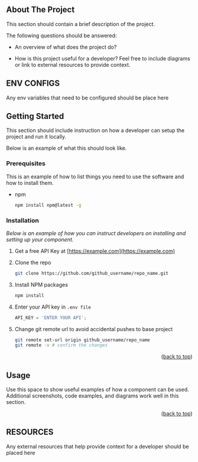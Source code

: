 <!-- ABOUT THE PROJECT -->
## About The Project

This section should contain a brief description of the project. 

The following questions should be answered:

   - An overview of what does the project do?
 
   - How is this project useful for a developer? 
        Feel free to include diagrams or link to external resources to provide context.




## ENV CONFIGS

Any env variables that need to be configured should be place here



<!-- GETTING STARTED -->
## Getting Started

This section should include instruction on how a developer can setup the project and run it locally. 

Below is an example of what this should look like. 


### Prerequisites

This is an example of how to list things you need to use the software and how to install them.
* npm
  ```sh
  npm install npm@latest -g
  ```

### Installation

_Below is an example of how you can instruct developers on installing and setting up your component._

1. Get a free API Key at [https://example.com](https://example.com)

2. Clone the repo
   ```sh
   git clone https://github.com/github_username/repo_name.git
   ```
3. Install NPM packages
   ```sh
   npm install
   ```
4. Enter your API key in `.env file`
   ```js
   API_KEY = 'ENTER YOUR API';
   ```
5. Change git remote url to avoid accidental pushes to base project
   ```sh
   git remote set-url origin github_username/repo_name
   git remote -v # confirm the changes
   ```

<p align="right">(<a href="#readme-top">back to top</a>)</p>



<!-- USAGE EXAMPLES -->
## Usage

Use this space to show useful examples of how a component can be used. Additional screenshots, code examples, and diagrams work well in this section.


<p align="right">(<a href="#readme-top">back to top</a>)</p>




## RESOURCES

Any external resources that help provide context for a developer should be placed here

